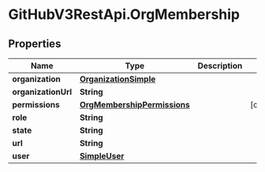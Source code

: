 # GitHubV3RestApi.OrgMembership

## Properties

Name | Type | Description | Notes
------------ | ------------- | ------------- | -------------
**organization** | [**OrganizationSimple**](OrganizationSimple.md) |  | 
**organizationUrl** | **String** |  | 
**permissions** | [**OrgMembershipPermissions**](OrgMembershipPermissions.md) |  | [optional] 
**role** | **String** |  | 
**state** | **String** |  | 
**url** | **String** |  | 
**user** | [**SimpleUser**](SimpleUser.md) |  | 


